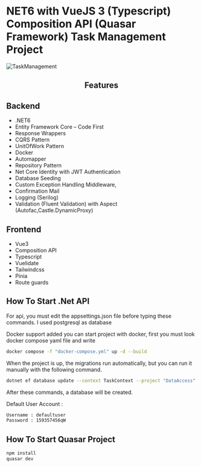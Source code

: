 # NET6 with VueJS 3 (Typescript) Composition API (Quasar Framework) Task Management Project

<img alt="TaskManagement" src="assets/taskmanagement.gif"> </img>

**<h2 align="center">Features</p>**

## Backend
- .NET6
- Entity Framework Core – Code First
- Response Wrappers
- CQRS Pattern 
- UnitOfWork Pattern
- Docker
- Automapper
- Repository Pattern
- Net Core Identity with JWT Authentication
- Database Seeding
- Custom Exception Handling Middleware,
- Confirmation Mail
- Logging (Serilog)
- Validation (Fluent Validation) with Aspect (Autofac,Castle.DynamicProxy)
 
## Frontend
- Vue3
- Composition API
- Typescript
- Vuelidate
- Tailwindcss
- Pinia
- Route guards

## How To Start .Net API

For api, you must edit the appsettings.json file before typing these commands.
I used postgresql as database 

Docker support added you can start project with docker, first you must look docker compose yaml file and write

```sh
docker compose -f "docker-compose.yml" up -d --build
```

When the project is up, the migrations run automatically, but you can run it manually with the following command.

```sh
dotnet ef database update --context TaskContext --project "DataAccess" --startup-project "WebAPI"
```

After these commands, a database will be created. 


Default User Account : 

```sh
Username : defaultuser
Password : 159357456qW
```


## How To Start Quasar Project


```sh
npm install
quasar dev
```



